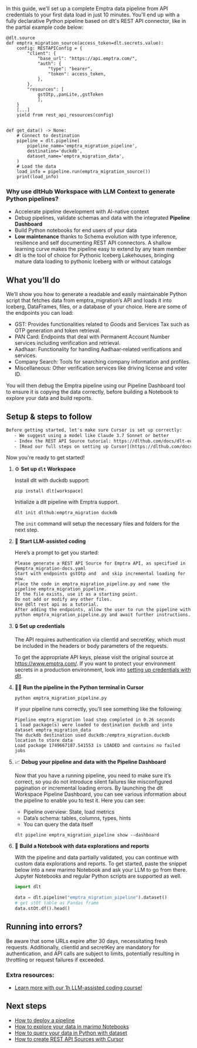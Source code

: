 In this guide, we'll set up a complete Emptra data pipeline from API credentials to your first data load in just 10 minutes. You'll end up with a fully declarative Python pipeline based on dlt's REST API connector, like in the partial example code below:

```python-outcome
@dlt.source
def emptra_migration_source(access_token=dlt.secrets.value):
    config: RESTAPIConfig = {
        "client": {
            "base_url": "https://api.emptra.com/",
            "auth": {
                "type": "bearer",
                "token": access_token,
            },
        },
        "resources": [
            gstOtp,,panLite,,gstToken
            ],
    }
    [...]
    yield from rest_api_resources(config)


def get_data() -> None:
    # Connect to destination
    pipeline = dlt.pipeline(
        pipeline_name='emptra_migration_pipeline',
        destination='duckdb',
        dataset_name='emptra_migration_data', 
    )
    # Load the data
    load_info = pipeline.run(emptra_migration_source())
    print(load_info) 
```

### Why use dltHub Workspace with LLM Context to generate Python pipelines?

- Accelerate pipeline development with AI-native context
- Debug pipelines, validate schemas and data with the integrated **Pipeline Dashboard**
- Build Python notebooks for end users of your data
- **Low maintenance** thanks to Schema evolution with type inference, resilience and self documenting REST API connectors. A shallow learning curve makes the pipeline easy to extend by any team member
- dlt is the tool of choice for Pythonic Iceberg Lakehouses, bringing mature data loading to pythonic Iceberg with or without catalogs

## What you’ll do

We’ll show you how to generate a readable and easily maintainable Python script that fetches data from emptra_migration’s API and loads it into Iceberg, DataFrames, files, or a database of your choice. Here are some of the endpoints you can load:

- GST: Provides functionalities related to Goods and Services Tax such as OTP generation and token retrieval.
- PAN Card: Endpoints that deal with Permanent Account Number services including verification and retrieval.
- Aadhaar: Functionality for handling Aadhaar-related verifications and services.
- Company Search: Tools for searching company information and profiles.
- Miscellaneous: Other verification services like driving license and voter ID.

You will then debug the Emptra pipeline using our Pipeline Dashboard tool to ensure it is copying the data correctly, before building a Notebook to explore your data and build reports.

## Setup & steps to follow

```default
Before getting started, let's make sure Cursor is set up correctly:
   - We suggest using a model like Claude 3.7 Sonnet or better
   - Index the REST API Source tutorial: https://dlthub.com/docs/dlt-ecosystem/verified-sources/rest_api/ and add it to context as **@dlt rest api**
   - [Read our full steps on setting up Cursor](https://dlthub.com/docs/dlt-ecosystem/llm-tooling/cursor-restapi#23-configuring-cursor-with-documentation)
```

Now you're ready to get started!

1. ⚙️ **Set up `dlt` Workspace**
    
    Install dlt with duckdb support:
    ```shell
    pip install dlt[workspace]
    ```

    Initialize a dlt pipeline with Emptra support.
    ```shell
    dlt init dlthub:emptra_migration duckdb
    ```

    The `init` command will setup the necessary files and folders for the next step.
    
2. 🤠 **Start LLM-assisted coding**
    
    Here’s a prompt to get you started:
    
    ```prompt
    Please generate a REST API Source for Emptra API, as specified in @emptra_migration-docs.yaml 
    Start with endpoints gstOtp and  and skip incremental loading for now. 
    Place the code in emptra_migration_pipeline.py and name the pipeline emptra_migration_pipeline. 
    If the file exists, use it as a starting point. 
    Do not add or modify any other files. 
    Use @dlt rest api as a tutorial. 
    After adding the endpoints, allow the user to run the pipeline with python emptra_migration_pipeline.py and await further instructions.
    ```

    
3. 🔒 **Set up credentials** 
    
    The API requires authentication via clientId and secretKey, which must be included in the headers or body parameters of the requests.
    
    To get the appropriate API keys, please visit the original source at https://www.emptra.com/.
    If you want to protect your environment secrets in a production environment, look into [setting up credentials with dlt](https://dlthub.com/docs/walkthroughs/add_credentials).
    
4. 🏃‍♀️ **Run the pipeline in the Python terminal in Cursor**
    
    ```shell
    python emptra_migration_pipeline.py
    ```
    
    If your pipeline runs correctly, you’ll see something like the following:
    
    ```shell
    Pipeline emptra_migration load step completed in 0.26 seconds
    1 load package(s) were loaded to destination duckdb and into dataset emptra_migration_data
    The duckdb destination used duckdb:/emptra_migration.duckdb location to store data
    Load package 1749667187.541553 is LOADED and contains no failed jobs
    ```
    
5. 📈 **Debug your pipeline and data with the Pipeline Dashboard**

    Now that you have a running pipeline, you need to make sure it’s correct, so you do not introduce silent failures like misconfigured pagination or incremental loading errors. By launching the dlt Workspace Pipeline Dashboard, you can see various information about the pipeline to enable you to test it. Here you can see:
    - Pipeline overview: State, load metrics
    - Data’s schema: tables, columns, types, hints
    - You can query the data itself
    
    ```shell
    dlt pipeline emptra_migration_pipeline show --dashboard
    ```
    
6. 🐍 **Build a Notebook with data explorations and reports**

    With the pipeline and data partially validated, you can continue with custom data explorations and reports. To get started, paste the snippet below into a new marimo Notebook and ask your LLM to go from there. Jupyter Notebooks and regular Python scripts are supported as well.

    
    ```python
    import dlt

   data = dlt.pipeline("emptra_migration_pipeline").dataset()
   # get stOt table as Pandas frame
   data.stOt.df().head()
    ```

## Running into errors?

Be aware that some URLs expire after 30 days, necessitating fresh requests. Additionally, clientId and secretKey are mandatory for authentication, and API calls are subject to limits, potentially resulting in throttling or request failures if exceeded.

### Extra resources:

- [Learn more with our 1h LLM-assisted coding course!](https://www.youtube.com/watch?v=GGid70rnJuM)

## Next steps

- [How to deploy a pipeline](https://dlthub.com/docs/walkthroughs/deploy-a-pipeline)
- [How to explore your data in marimo Notebooks](https://dlthub.com/docs/general-usage/dataset-access/marimo)
- [How to query your data in Python with dataset](https://dlthub.com/docs/general-usage/dataset-access/dataset)
- [How to create REST API Sources with Cursor](https://dlthub.com/docs/dlt-ecosystem/llm-tooling/cursor-restapi)